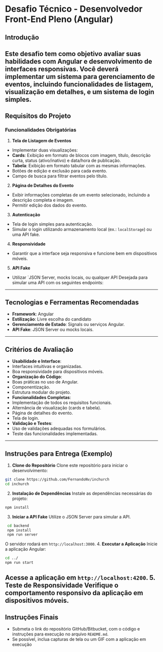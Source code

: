 # Desafio Técnico - Desenvolvedor Front-End Pleno (Angular)
## Introdução
Este desafio tem como objetivo avaliar suas habilidades com Angular e
desenvolvimento de interfaces responsivas. Você deverá implementar um sistema para
gerenciamento de eventos, incluindo funcionalidades de listagem, visualização em
detalhes, e um sistema de login simples.
---
## Requisitos do Projeto
### Funcionalidades Obrigatórias
1. **Tela de Listagem de Eventos**
- Implementar duas visualizações:
- **Cards**: Exibição em formato de blocos com imagem, título, descrição
  curta, status (ativo/inativo) e data/hora de publicação.
- **Tabela**: Exibição em formato tabular com as mesmas informações.
- Botões de edição e exclusão para cada evento.
- Campo de busca para filtrar eventos pelo título.
2. **Página de Detalhes do Evento**
- Exibir informações completas de um evento selecionado, incluindo a descrição
  completa e imagem.
- Permitir edição dos dados do evento.
3. **Autenticação**
- Tela de login simples para autenticação.
- Simular o login utilizando armazenamento local (ex.: `localStorage`) ou uma
  API fake.
4. **Responsividade**
- Garantir que a interface seja responsiva e funcione bem em dispositivos
  móveis.
5. **API Fake**
- Utilizar `JSON Server, mocks locais, ou qualquer API Desejada para simular uma
  API com os seguintes endpoints:
---
## Tecnologias e Ferramentas Recomendadas
- **Framework**: Angular
- **Estilização**: Livre escolha do candidato
- **Gerenciamento de Estado**: Signals ou serviços Angular.
- **API Fake**: JSON Server ou mocks locais.
---
## Critérios de Avaliação
- **Usabilidade e Interface**:
- Interfaces intuitivas e organizadas.
- Boa responsividade para dispositivos móveis.
- **Organização do Código**:
- Boas práticas no uso de Angular.
- Componentização.
- Estrutura modular do projeto.
- **Funcionalidades Completas**:
- Implementação de todos os requisitos funcionais.
- Alternância de visualização (cards e tabela).
- Página de detalhes do evento.
- Tela de login.
- **Validação e Testes**:
- Uso de validações adequadas nos formulários.
- Teste das funcionalidades implementadas.
---
## Instruções para Entrega (Exemplo)
1. **Clone do Repositório**
   Clone este repositório para iniciar o desenvolvimento:
 ```bash
 git clone https://github.com/FernandoNv/inchurch
 cd inchurch
 ```
2. **Instalação de Dependências**
   Instale as dependências necessárias do projeto:
 ```bash
 npm install
 ```
3. **Iniciar a API Fake**
   Utilize o JSON Server para simular a API.
 ```bash
  cd backend
  npm install
  npm run server
 ```
O servidor rodará em `http://localhost:3000`.
4. **Executar a Aplicação**
   Inicie a aplicação Angular:
 ```bash
 cd ../
 npm run start
 ```
Acesse a aplicação em `http://localhost:4200`.
5. **Teste de Responsividade**
   Verifique o comportamento responsivo da aplicação em dispositivos móveis.
---
## Instruções Finais
- Submeta o link do repositório GitHub/Bitbucket, com o código e instruções para
  execução no arquivo `README.md`.
- Se possível, inclua capturas de tela ou um GIF com a aplicação em execução
